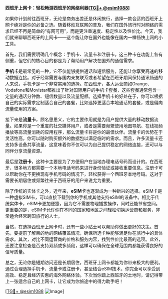 **西班牙上网卡：轻松畅游西班牙的网络利器[[TG💪+ @esim1088](https://t.me/s/esim1088)]**

如果你计划前往西班牙，无论是商务出差还是休闲旅行，选择一款合适的西班牙上网卡绝对是你的必备之选。随着移动互联网的普及，我们在国外旅行时对网络的需求已经不再是简单的“有网可用”，而是更注重速度、稳定性以及性价比。今天，我们就来聊聊西班牙的上网卡——这个能让你在国外也能像在国内一样畅快上网的小工具。

首先，我们需要明确几个概念：手机卡、流量卡和注册卡。这三种卡在功能上各有侧重，但它们的核心目的都是为了帮助用户解决在国外的通信需求。

**手机卡**是最常见的一种，它不仅能够提供通话和短信服务，还能让你享受高速的移动数据连接。对于经常需要与国内亲友联系或者希望在西班牙期间保持通讯畅通的人来说，手机卡是一个非常实用的选择。在西班牙，各大运营商如Orange、Vodafone和Movistar都推出了针对国际用户的手机卡套餐，这些套餐通常包含一定量的通话分钟数、短信数量以及流量配额。选择手机卡的好处在于，你可以根据自己的实际需求定制适合自己的套餐，比如选择更适合本地通话的套餐，或是偏向流量使用的方案。

接下来是**流量卡**，顾名思思义，它的主要作用就是为用户提供大量的移动数据流量。如果你是一个重度的社交媒体用户，或者是需要频繁使用地图导航、在线视频播放等高流量消耗的应用程序，那么流量卡将是你的最佳伙伴。流量卡的优势在于灵活性高，你可以随时购买额外的数据包以满足临时的需求。而且，许多流量卡还支持多设备共享流量，这意味着你不仅可以为自己提供稳定的网络连接，还可以与同伴分享流量资源。

最后是**注册卡**，这种卡主要是为了方便用户在当地办理电话号码而设计的。在西班牙，很多地方都需要一个本地电话号码来进行身份验证或接收重要信息。注册卡可以帮助你在不更换现有手机号码的情况下，轻松获得一个西班牙本地号码。这对于需要长期居住或频繁往来于西班牙的用户来说尤为重要。

除了传统的实体卡之外，近年来，**eSIM卡**也逐渐成为一种新兴的选择。eSIM卡是一种虚拟SIM卡，可以直接下载到你的手机或其他支持eSIM的设备中。相比于传统实体卡，eSIM卡更加便捷，因为它不需要物理插拔操作，同时还能节省空间。更重要的是，eSIM卡允许你在不同的国家和地区之间轻松切换运营商和服务，非常适合经常跨国旅行的人士。

当然，在选择西班牙上网卡时，还有一些小贴士可以帮助你做出更好的决策。首先，要提前了解目的地的网络覆盖情况，确保所选卡种能够满足你在旅行中的具体需求。其次，对比不同运营商的价格和服务内容，找到性价比最高的选项。此外，还要注意检查是否支持双频或多频段，这样可以确保在全球范围内都能获得良好的信号质量。

总之，无论你是短期访问还是长期居住，西班牙上网卡都能为你带来极大的便利。通过合理选择手机卡、流量卡或注册卡，甚至结合eSIM技术，你完全可以享受到高效、稳定且经济实惠的海外网络体验。下次当你踏上西班牙的土地时，请记得带上一张适合自己的上网卡，让它成为你旅途中的得力助手吧！

[[TG💪+ @esim1088](https://t.me/s/esim1088) ![Image](https://i.postimg.cc/4NQfJmqS/Snipaste-2025-05-13-00-14-12.png)]